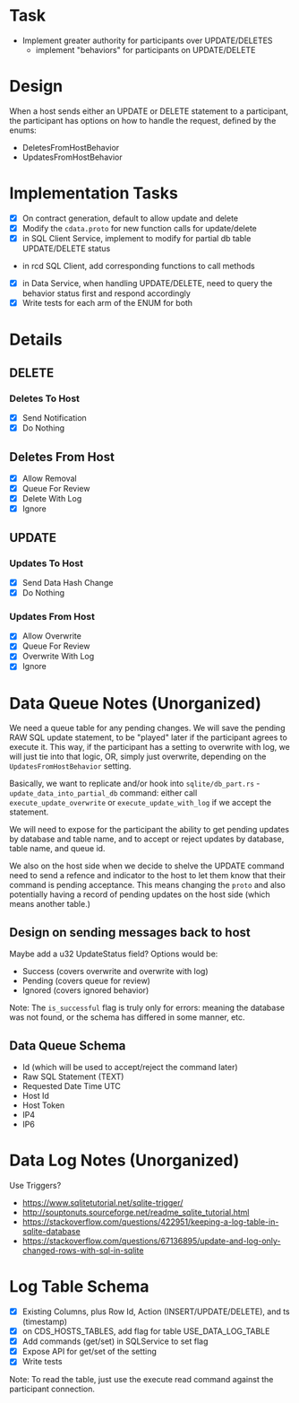 # Task
- Implement greater authority for participants over UPDATE/DELETES
    - implement "behaviors" for participants on UPDATE/DELETE

# Design
When a host sends either an UPDATE or DELETE statement to a participant, the participant has options on how to handle the request, defined by the enums:

- DeletesFromHostBehavior
- UpdatesFromHostBehavior

# Implementation Tasks
- [X] On contract generation, default to allow update and delete
- [X] Modify the `cdata.proto` for new function calls for update/delete
- [X] in SQL Client Service, implement to modify for partial db table UPDATE/DELETE status
- in rcd SQL Client, add corresponding functions to call methods
- [X] in Data Service, when handling UPDATE/DELETE, need to query the behavior status first and respond accordingly
- [X] Write tests for each arm of the ENUM for both

# Details
## DELETE

### Deletes To Host
- [X] Send Notification
- [X] Do Nothing

## Deletes From Host
- [X] Allow Removal
- [X] Queue For Review
- [X] Delete With Log
- [X] Ignore

## UPDATE

### Updates To Host
- [X] Send Data Hash Change
- [X] Do Nothing

### Updates From Host
- [X] Allow Overwrite
- [X] Queue For Review
- [X] Overwrite With Log
- [X] Ignore

# Data Queue Notes (Unorganized)
We need a queue table for any pending changes. We will save the pending RAW SQL update statement, to be "played" later if the participant agrees to execute it. This way, if the participant has a setting to overwrite with log, we will just tie into that logic, OR, simply just overwrite, depending on the `UpdatesFromHostBehavior` setting.

Basically, we want to replicate and/or hook into `sqlite/db_part.rs` -  `update_data_into_partial_db` command: either call `execute_update_overwrite` or `execute_update_with_log` if we accept the statement.

We will need to expose for the participant the ability to get pending updates by database and table name, and to accept or reject updates by database, table name, and queue id.

We also on the host side when we decide to shelve the UPDATE command need to send a refence and indicator to the host to let them know that their command is pending acceptance. This means changing the `proto` and also potentially having a record of pending updates on the host side (which means another table.)

## Design on sending messages back to host

Maybe add a u32 UpdateStatus field? Options would be:
- Success (covers overwrite and overwrite with log)
- Pending (covers queue for review)
- Ignored (covers ignored behavior)

Note: The `is_successful` flag is truly only for errors: meaning the database was not found, or the schema has differed in some manner, etc.

## Data Queue Schema
- Id (which will be used to accept/reject the command later)
- Raw SQL Statement (TEXT)
- Requested Date Time UTC
- Host Id
- Host Token
- IP4
- IP6

# Data Log Notes (Unorganized)
Use Triggers?
- https://www.sqlitetutorial.net/sqlite-trigger/
- http://souptonuts.sourceforge.net/readme_sqlite_tutorial.html
- https://stackoverflow.com/questions/422951/keeping-a-log-table-in-sqlite-database
- https://stackoverflow.com/questions/67136895/update-and-log-only-changed-rows-with-sql-in-sqlite

# Log Table Schema
- [X] Existing Columns, plus Row Id, Action (INSERT/UPDATE/DELETE), and ts (timestamp)
- [X] on CDS_HOSTS_TABLES, add flag for table USE_DATA_LOG_TABLE
- [X] Add commands (get/set) in SQLService to set flag
- [X] Expose API for get/set of the setting
- [X] Write tests

Note: To read the table, just use the execute read command against the participant connection.